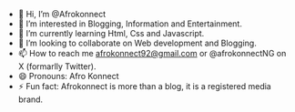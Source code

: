 - 👋 Hi, I’m @Afrokonnect
- 👀 I’m interested in Blogging, Information and Entertainment.
- 🌱 I’m currently learning Html, Css and Javascript.
- 💞️ I’m looking to collaborate on Web development and Blogging.
- 📫 How to reach me afrokonnect92@gmail.com or @afrokonnectNG on X (formarlly Twitter).
- 😄 Pronouns: Afro Konnect
- ⚡ Fun fact: Afrokonnect is more than a blog, it is a registered media brand.

<!---
Afrokonnect/Afrokonnect is a ✨ special ✨ repository because its `README.md` (this file) appears on your GitHub profile.
You can click the Preview link to take a look at your changes.
--->
